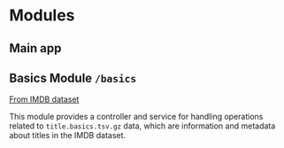 # Modules

## Main app

## Basics Module `/basics`

[From IMDB dataset](https://developer.imdb.com/non-commercial-datasets/#titlebasicstsvgz)

This module provides a controller and service for handling operations related to
`title.basics.tsv.gz` data, which are information and metadata about titles in
the IMDB dataset.

